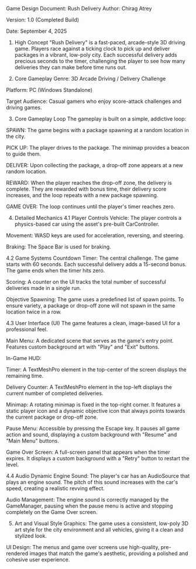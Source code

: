 Game Design Document: Rush Delivery
Author: Chirag Atrey

Version: 1.0 (Completed Build)

Date: September 4, 2025

1. High Concept
"Rush Delivery" is a fast-paced, arcade-style 3D driving game. Players race against a ticking clock to pick up and deliver packages in a vibrant, low-poly city. Each successful delivery adds precious seconds to the timer, challenging the player to see how many deliveries they can make before time runs out.

2. Core Gameplay
Genre: 3D Arcade Driving / Delivery Challenge

Platform: PC (Windows Standalone)

Target Audience: Casual gamers who enjoy score-attack challenges and driving games.

3. Core Gameplay Loop
The gameplay is built on a simple, addictive loop:

SPAWN: The game begins with a package spawning at a random location in the city.

PICK UP: The player drives to the package. The minimap provides a beacon to guide them.

DELIVER: Upon collecting the package, a drop-off zone appears at a new random location.

REWARD: When the player reaches the drop-off zone, the delivery is complete. They are rewarded with bonus time, their delivery score increases, and the loop repeats with a new package spawning.

GAME OVER: The loop continues until the player's timer reaches zero.

4. Detailed Mechanics
4.1 Player Controls
Vehicle: The player controls a physics-based car using the asset's pre-built CarController.

Movement: WASD keys are used for acceleration, reversing, and steering.

Braking: The Space Bar is used for braking.

4.2 Game Systems
Countdown Timer: The central challenge. The game starts with 60 seconds. Each successful delivery adds a 15-second bonus. The game ends when the timer hits zero.

Scoring: A counter on the UI tracks the total number of successful deliveries made in a single run.

Objective Spawning: The game uses a predefined list of spawn points. To ensure variety, a package or drop-off zone will not spawn in the same location twice in a row.

4.3 User Interface (UI)
The game features a clean, image-based UI for a professional feel.

Main Menu: A dedicated scene that serves as the game's entry point. Features custom background art with "Play" and "Exit" buttons.

In-Game HUD:

Timer: A TextMeshPro element in the top-center of the screen displays the remaining time.

Delivery Counter: A TextMeshPro element in the top-left displays the current number of completed deliveries.

Minimap: A rotating minimap is fixed in the top-right corner. It features a static player icon and a dynamic objective icon that always points towards the current package or drop-off zone.

Pause Menu: Accessible by pressing the Escape key. It pauses all game action and sound, displaying a custom background with "Resume" and "Main Menu" buttons.

Game Over Screen: A full-screen panel that appears when the timer expires. It displays a custom background with a "Retry" button to restart the level.

4.4 Audio
Dynamic Engine Sound: The player's car has an AudioSource that plays an engine sound. The pitch of this sound increases with the car's speed, creating a realistic revving effect.

Audio Management: The engine sound is correctly managed by the GameManager, pausing when the pause menu is active and stopping completely on the Game Over screen.

5. Art and Visual Style
Graphics: The game uses a consistent, low-poly 3D art style for the city environment and all vehicles, giving it a clean and stylized look.

UI Design: The menus and game over screens use high-quality, pre-rendered images that match the game's aesthetic, providing a polished and cohesive user experience.
